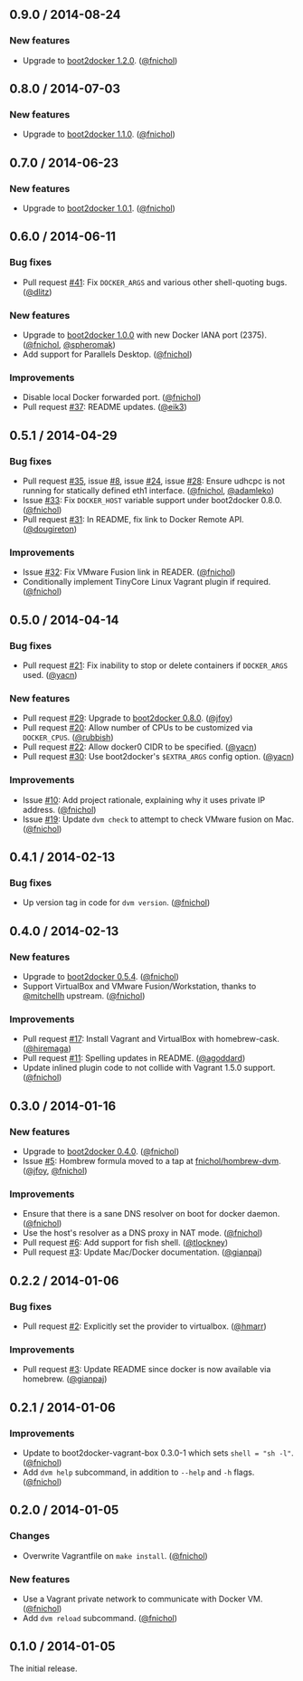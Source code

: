 ## 0.9.0 / 2014-08-24

### New features

* Upgrade to [boot2docker 1.2.0](https://github.com/boot2docker/boot2docker/releases/tag/v1.2.0). ([@fnichol][])


## 0.8.0 / 2014-07-03

### New features

* Upgrade to [boot2docker 1.1.0](https://github.com/boot2docker/boot2docker/releases/tag/v1.1.0). ([@fnichol][])


## 0.7.0 / 2014-06-23

### New features

* Upgrade to [boot2docker 1.0.1](https://github.com/boot2docker/boot2docker/releases/tag/v1.0.1). ([@fnichol][])


## 0.6.0 / 2014-06-11

### Bug fixes

* Pull request [#41][]: Fix `DOCKER_ARGS` and various other shell-quoting bugs. ([@dlitz][])

### New features

* Upgrade to [boot2docker 1.0.0](https://github.com/boot2docker/boot2docker/releases/tag/v1.0.0) with new Docker IANA port (2375). ([@fnichol][], [@spheromak][])
* Add support for Parallels Desktop. ([@fnichol][])

### Improvements

* Disable local Docker forwarded port. ([@fnichol][])
* Pull request [#37][]: README updates. ([@eik3][])


## 0.5.1 / 2014-04-29

### Bug fixes

* Pull request [#35][], issue [#8][], issue [#24][], issue [#28][]: Ensure udhcpc is not running for statically defined eth1 interface. ([@fnichol][], [@adamleko][])
* Issue [#33][]: Fix `DOCKER_HOST` variable support under boot2docker 0.8.0. ([@fnichol][])
* Pull request [#31][]: In README, fix link to Docker Remote API. ([@dougireton][])

### Improvements

* Issue [#32][]: Fix VMware Fusion link in READER. ([@fnichol][])
* Conditionally implement TinyCore Linux Vagrant plugin if required. ([@fnichol][])


## 0.5.0 / 2014-04-14

### Bug fixes

* Pull request [#21][]: Fix inability to stop or delete containers if `DOCKER_ARGS` used. ([@yacn][])

### New features

* Pull request [#29][]: Upgrade to [boot2docker 0.8.0](https://github.com/boot2docker/boot2docker/releases/tag/v0.8.0). ([@jfoy][])
* Pull request [#20][]: Allow number of CPUs to be customized via `DOCKER_CPUS`. ([@rubbish][])
* Pull request [#22][]: Allow docker0 CIDR to be specified. ([@yacn][])
* Pull request [#30][]: Use boot2docker's `$EXTRA_ARGS` config option. ([@yacn][])

### Improvements

* Issue [#10][]: Add project rationale, explaining why it uses private IP address. ([@fnichol][])
* Issue [#19][]: Update `dvm check` to attempt to check VMware fusion on Mac. ([@fnichol][])


## 0.4.1 / 2014-02-13

### Bug fixes

* Up version tag in code for `dvm version`. ([@fnichol][])


## 0.4.0 / 2014-02-13

### New features

* Upgrade to [boot2docker 0.5.4](https://github.com/steeve/boot2docker/releases/tag/v0.5.4). ([@fnichol][])
* Support VirtualBox and VMware Fusion/Workstation, thanks to [@mitchellh][] upstream. ([@fnichol][])

### Improvements

* Pull request [#17][]: Install Vagrant and VirtualBox with homebrew-cask. ([@hiremaga][])
* Pull request [#11][]: Spelling updates in README. ([@agoddard][])
* Update inlined plugin code to not collide with Vagrant 1.5.0 support. ([@fnichol][])


## 0.3.0 / 2014-01-16

### New features

* Upgrade to [boot2docker 0.4.0](https://github.com/steeve/boot2docker/releases/tag/v0.4.0). ([@fnichol][])
* Issue [#5][]: Hombrew formula moved to a tap at [fnichol/hombrew-dvm](https://github.com/fnichol/homebrew-dvm). ([@jfoy][], [@fnichol][])

### Improvements

* Ensure that there is a sane DNS resolver on boot for docker daemon. ([@fnichol][])
* Use the host's resolver as a DNS proxy in NAT mode. ([@fnichol][])
* Pull request [#6][]: Add support for fish shell. ([@tlockney][])
* Pull request [#3][]: Update Mac/Docker documentation. ([@gianpaj][])


## 0.2.2 / 2014-01-06

### Bug fixes

* Pull request [#2][]: Explicitly set the provider to virtualbox. ([@hmarr][])

### Improvements

* Pull request [#3][]: Update README since docker is now available via homebrew. ([@gianpaj][])


## 0.2.1 / 2014-01-06

### Improvements

* Update to boot2docker-vagrant-box 0.3.0-1 which sets `shell = "sh -l"`. ([@fnichol][])
* Add `dvm help` subcommand, in addition to `--help` and `-h` flags. ([@fnichol][])


## 0.2.0 / 2014-01-05

### Changes

* Overwrite Vagrantfile on `make install`. ([@fnichol][])

### New features

* Use a Vagrant private network to communicate with Docker VM. ([@fnichol][])
* Add `dvm reload` subcommand. ([@fnichol][])


## 0.1.0 / 2014-01-05

The initial release.

<!--- The following link definition list is generated by PimpMyChangelog --->
[#2]: https://github.com/fnichol/dvm/issues/2
[#3]: https://github.com/fnichol/dvm/issues/3
[#5]: https://github.com/fnichol/dvm/issues/5
[#6]: https://github.com/fnichol/dvm/issues/6
[#8]: https://github.com/fnichol/dvm/issues/8
[#10]: https://github.com/fnichol/dvm/issues/10
[#11]: https://github.com/fnichol/dvm/issues/11
[#17]: https://github.com/fnichol/dvm/issues/17
[#19]: https://github.com/fnichol/dvm/issues/19
[#20]: https://github.com/fnichol/dvm/issues/20
[#21]: https://github.com/fnichol/dvm/issues/21
[#22]: https://github.com/fnichol/dvm/issues/22
[#24]: https://github.com/fnichol/dvm/issues/24
[#28]: https://github.com/fnichol/dvm/issues/28
[#29]: https://github.com/fnichol/dvm/issues/29
[#30]: https://github.com/fnichol/dvm/issues/30
[#31]: https://github.com/fnichol/dvm/issues/31
[#32]: https://github.com/fnichol/dvm/issues/32
[#33]: https://github.com/fnichol/dvm/issues/33
[#35]: https://github.com/fnichol/dvm/issues/35
[#37]: https://github.com/fnichol/dvm/issues/37
[#41]: https://github.com/fnichol/dvm/issues/41
[@adamleko]: https://github.com/adamleko
[@agoddard]: https://github.com/agoddard
[@dlitz]: https://github.com/dlitz
[@dougireton]: https://github.com/dougireton
[@eik3]: https://github.com/eik3
[@fnichol]: https://github.com/fnichol
[@gianpaj]: https://github.com/gianpaj
[@hiremaga]: https://github.com/hiremaga
[@hmarr]: https://github.com/hmarr
[@jfoy]: https://github.com/jfoy
[@mitchellh]: https://github.com/mitchellh
[@rubbish]: https://github.com/rubbish
[@spheromak]: https://github.com/spheromak
[@tlockney]: https://github.com/tlockney
[@yacn]: https://github.com/yacn
